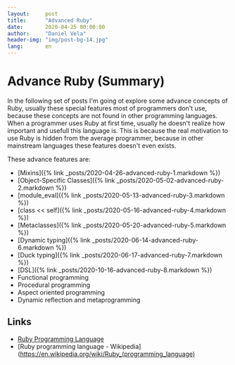 ```yaml
---
layout:     post
title:      "Advanced Ruby"
date:       2020-04-25 00:00:00
author:     "Daniel Vela"
header-img: "img/post-bg-14.jpg"
lang:       en
---
```


# Advance Ruby (Summary)

In the following set of posts I'm going ot explore some advance concepts of Ruby, usually these special features most of programmers don't use, because these concepts are not found in other programming languages. When a programmer uses Ruby at first time, usually he doesn't realize how important and usefull this language is. This is because the real motivation to use Ruby is hidden from the average programmer, because in other mainstream languages these features doesn't even exists.

These advance features are:

- [Mixins]({% link _posts/2020-04-26-advanced-ruby-1.markdown %})
- [Object-Specific Classes]({% link _posts/2020-05-02-advanced-ruby-2.markdown %})
- [module_eval]({% link _posts/2020-05-13-advanced-ruby-3.markdown %})
- [class << self]({% link _posts/2020-05-16-advanced-ruby-4.markdown %})
- [Metaclasses]({% link _posts/2020-05-20-advanced-ruby-5.markdown %})
- [Dynamic typing]({% link _posts/2020-06-14-advanced-ruby-6.markdown %})
- [Duck typing]({% link _posts/2020-06-17-advanced-ruby-7.markdown %})
- [DSL]({% link _posts/2020-10-16-advanced-ruby-8.markdown %})
- Functional programming
- Procedural programming
- Aspect oriented programming 
- Dynamic reflection and metaprogramming

## Links

- [Ruby Programming Language](https://www.ruby-lang.org/en/)
- [Ruby programming language - Wikipedia](https://en.wikipedia.org/wiki/Ruby_(programming_language)